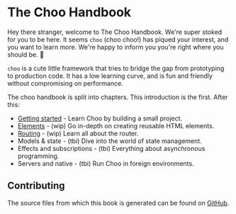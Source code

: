 # The Choo Handbook
Hey there stranger, welcome to The Choo Handbook. We're super stoked for you to
be here. It seems `choo` (choo choo!) has piqued your interest, and you want to
learn more. We're happy to inform you you're right where you should be. 🍉

`choo` is a cute little framework that tries to bridge the gap from prototyping
to production code. It has a low learning curve, and is fun and friendly
without compromising on performance.

The choo handbook is split into chapters. This introduction is the first. After
this:
- [Getting started][gs] - Learn Choo by building a small project.
- [Elements][elements] - (wip) Go in-depth on creating reusable HTML elements.
- [Routing][routing] - (wip) Learn all about the router.
- Models & state - (tbi) Dive into the world of state management.
- Effects and subscriptions - (tbi) Everything about asynchronous programming.
- Servers and native - (tbi) Run Choo in foreign environments.

## Contributing
The source files from which this book is generated can be found on
[GitHub][gh].

[gh]: https://github.com/yoshuawuyts/choo-handbook
[gs]: ../02_your_first_app.md
[elements]: ../03_elements/01_html.md
[routing]: ../04_routing/01_creating_a_router.md
